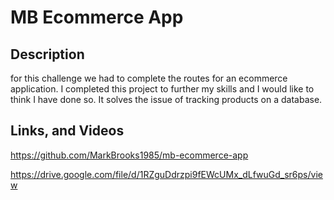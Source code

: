# MB Ecommerce App

## Description

for this challenge we had to complete the routes for an ecommerce application. I completed this project to further my skills and I would like to think I have done so. It solves the issue of tracking products on a database.

## Links, and Videos

https://github.com/MarkBrooks1985/mb-ecommerce-app

https://drive.google.com/file/d/1RZguDdrzpi9fEWcUMx_dLfwuGd_sr6ps/view

